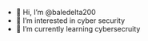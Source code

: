 - 👋 Hi, I’m @baledelta200
- 👀 I’m interested in cyber security
- 🌱 I’m currently learning cybersecruity

<!---
baledelta200/baledelta200 is a ✨ special ✨ repository because its `README.md` (this file) appears on your GitHub profile.
You can click the Preview link to take a look at your changes.
--->
